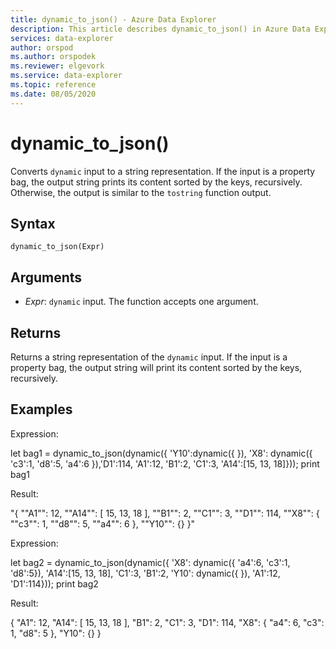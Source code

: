 ```yaml
---
title: dynamic_to_json() - Azure Data Explorer 
description: This article describes dynamic_to_json() in Azure Data Explorer.
services: data-explorer
author: orspod
ms.author: orspodek
ms.reviewer: elgevork
ms.service: data-explorer
ms.topic: reference
ms.date: 08/05/2020
---
```

# dynamic_to_json()

Converts `dynamic` input to a string representation.
If the input is a property bag, the output string prints its content sorted by the keys, recursively. Otherwise, the output is similar to the `tostring` function output.

## Syntax

`dynamic_to_json(Expr)`

## Arguments

* *Expr*: `dynamic` input. The function accepts one argument.

## Returns

Returns a string representation of the `dynamic` input. If the input is a property bag, the output string will print its content sorted by the keys, recursively.

## Examples

Expression:

  let bag1 = dynamic_to_json(dynamic({ 'Y10':dynamic({ }), 'X8': dynamic({ 'c3':1, 'd8':5, 'a4':6 }),'D1':114, 'A1':12, 'B1':2, 'C1':3, 'A14':[15, 13, 18]}));
  print bag1
  
Result:

"{
  ""A1"": 12,
  ""A14"": [
    15,
    13,
    18
  ],
  ""B1"": 2,
  ""C1"": 3,
  ""D1"": 114,
  ""X8"": {
    ""c3"": 1,
    ""d8"": 5,
    ""a4"": 6
  },
  ""Y10"": {}
}"

Expression:

 let bag2 = dynamic_to_json(dynamic({ 'X8': dynamic({ 'a4':6, 'c3':1, 'd8':5}), 'A14':[15, 13, 18], 'C1':3, 'B1':2, 'Y10': dynamic({ }), 'A1':12, 'D1':114}));
 print bag2
 
Result:

{
  "A1": 12,
  "A14": [
    15,
    13,
    18
  ],
  "B1": 2,
  "C1": 3,
  "D1": 114,
  "X8": {
    "a4": 6,
    "c3": 1,
    "d8": 5
  },
  "Y10": {}
}
